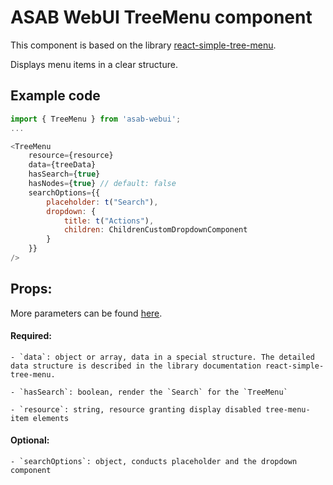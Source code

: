 # ASAB WebUI TreeMenu component

This component is based on the library [react-simple-tree-menu](https://github.com/iannbing/react-simple-tree-menu).

Displays menu items in a clear structure.

## Example code

```javascript
import { TreeMenu } from 'asab-webui';
...

<TreeMenu
	resource={resource}
	data={treeData}
	hasSearch={true}
	hasNodes={true} // default: false
	searchOptions={{
		placeholder: t("Search"),
		dropdown: {
			title: t("Actions"),
			children: ChildrenCustomDropdownComponent
		}
	}}
/>

```


## Props:
More parameters can be found [here](https://github.com/iannbing/react-simple-tree-menu#api).

#### Required:

	- `data`: object or array, data in a special structure. The detailed data structure is described in the library documentation react-simple-tree-menu.

	- `hasSearch`: boolean, render the `Search` for the `TreeMenu`

	- `resource`: string, resource granting display disabled tree-menu-item elements


#### Optional:

	- `searchOptions`: object, conducts placeholder and the dropdown component


